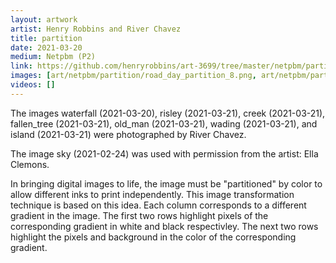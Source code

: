 ```yaml
---
layout: artwork
artist: Henry Robbins and River Chavez
title: partition
date: 2021-03-20
medium: Netpbm (P2)
link: https://github.com/henryrobbins/art-3699/tree/master/netpbm/partition
images: [art/netpbm/partition/road_day_partition_8.png, art/netpbm/partition/sky_partition_8.png, art/netpbm/partition/tree_partition_8.png, art/netpbm/partition/beebe_day_partition_8.png, art/netpbm/partition/waterfall_partition_8.png, art/netpbm/partition/risley_partition_8.png, art/netpbm/partition/creek_partition_8.png, art/netpbm/partition/fallen_tree_partition_8.png, art/netpbm/partition/old_man_partition_8.png, art/netpbm/partition/wading_partition_8.png, art/netpbm/partition/island_partition_8.png]
videos: []
---
```

The images waterfall (2021-03-20), risley (2021-03-21), creek (2021-03-21),
fallen_tree (2021-03-21), old_man (2021-03-21), wading (2021-03-21), and
island (2021-03-21) were photographed by River Chavez.

The image sky (2021-02-24) was used with permission from the artist:
Ella Clemons.

In bringing digital images to life, the image must be "partitioned" by color to
allow different inks to print independently. This image transformation
technique is based on this idea. Each column corresponds to a different
gradient in the image. The first two rows highlight pixels of the corresponding
gradient in white and black respectivley. The next two rows highlight the
pixels and background in the color of the corresponding gradient.

